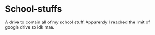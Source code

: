 # School-stuffs
A drive to contain all of my school stuff. Apparently I reached the limit of google drive so idk man.
